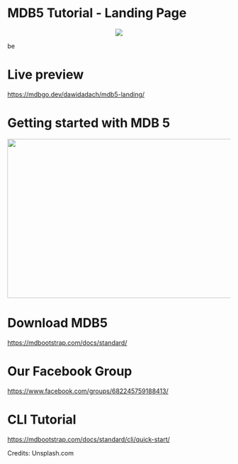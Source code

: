 # MDB5 Tutorial - Landing Page


<a href="https://youtu.be/EvnLvZykfwM">
  <p align="center">
    <img src="https://mdbootstrap.com/img/Marketing/campaigns/mdb5-landing-page.gif">
  </p>
</a>

be
# Live preview

https://mdbgo.dev/dawidadach/mdb5-landing/

# Getting started with MDB 5

<a href="https://mdbootstrap.com/docs/standard/">
  <img width="712" height="359" src="https://mdbootstrap.com/wp-content/themes/mdbootstrap4/content/en/_mdb5/standard/pro/_main/assets/mdb5-about-v2.jpg">
</a>

# Download MDB5

https://mdbootstrap.com/docs/standard/

# Our Facebook Group

https://www.facebook.com/groups/682245759188413/

# CLI Tutorial 

https://mdbootstrap.com/docs/standard/cli/quick-start/

Credits:
Unsplash.com
